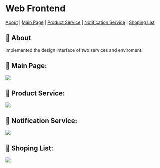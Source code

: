 # Web Frontend


[About](#dart-about) | [Main Page](#office-main-page) | [Product Service](#apple-product-service) | [Notification Service](#bell-notification-service) | [Shoping List](#shopping_cart-shoping-list)


## :dart: About
Implemented the design interface of two services and enviroment.

## :office: Main Page:
![](https://s.iimg.su/s/25/CN5IgGJddjBvDYyGMjm1XBjFNaVBhS65ewsrFdt0.png)

## :apple: Product Service:
![](https://s.iimg.su/s/20/vcBpTGt0UPttz97qlWlzNdhoQBbAYvJy7ALW303Z.png)

## :bell: Notification Service:
![](https://s.iimg.su/s/20/TWK9J9caZQPWAKKA7gdpkqBAwwekaKPUCpro3TdI.png)

## :shopping_cart: Shoping List:
![](https://s.iimg.su/s/20/wuzaRRI6cXSoXTK825PemAfhgbvDXjSbshx4V2OY.png)
